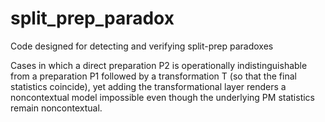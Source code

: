 # split_prep_paradox
Code designed for detecting and verifying split-prep paradoxes

Cases in which a direct preparation P2 is operationally indistinguishable from a preparation P1 followed by a transformation T (so that the final statistics coincide), yet adding the transformational layer renders a noncontextual model impossible even though the underlying PM statistics remain noncontextual.
